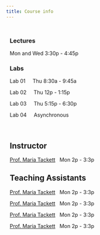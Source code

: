 ```yaml
---
title: Course info
---
```


<style>

.row {
  width:100%;
}

.col {
  float: left;
  width: 50%;
  padding: 10px;
}

</style> 
<div class="row">
  <div class = "col">

### Lectures

<font color="#339898"><i class="fas fa-calendar"></i></font> Mon and Wed 3:30p - 4:45p 

### Labs

Lab 01 &nbsp; <i class="fas fa-calendar" style = "color: #339898"></i></font> &nbsp; Thu 8:30a - 9:45a

Lab 02 &nbsp; <i class="fas fa-calendar" style = "color: #339898"></i></font> &nbsp; Thu 12p - 1:15p

Lab 03 &nbsp; <i class="fas fa-calendar" style = "color: #339898"></i></font> &nbsp; Thu 5:15p - 6:30p

Lab 04 &nbsp; <i class="fas fa-calendar" style = "color: #339898"></i></font> &nbsp; Asynchronous

</div> 

<div class = "col">

## Instructor

<i class="fas fa-user" style = "color: #339898"></i> <a href="mailto:maria.tackett@duke.edu" title="email"> Prof. Maria  Tackett</a> &nbsp; <i class="fas fa-calendar-check" style = "color: #339898"></i> Mon 2p - 3:3p

## Teaching Assistants

<i class="fas fa-user" style = "color: #339898"></i> <a href="mailto:maria.tackett@duke.edu" title="email"> Prof. Maria  Tackett</a> &nbsp; <i class="fas fa-calendar-check" style = "color: #339898"></i> Mon 2p - 3:3p

<i class="fas fa-user" style = "color: #339898"></i> <a href="mailto:maria.tackett@duke.edu" title="email"> Prof. Maria  Tackett</a> &nbsp; <i class="fas fa-calendar-check" style = "color: #339898"></i> Mon 2p - 3:3p

<i class="fas fa-user" style = "color: #339898"></i> <a href="mailto:maria.tackett@duke.edu" title="email"> Prof. Maria  Tackett</a> &nbsp; <i class="fas fa-calendar-check" style = "color: #339898"></i> Mon 2p - 3:3p

<i class="fas fa-user" style = "color: #339898"></i> <a href="mailto:maria.tackett@duke.edu" title="email"> Prof. Maria  Tackett</a> &nbsp; <i class="fas fa-calendar-check" style = "color: #339898"></i> Mon 2p - 3:3p


</div>
 </div>                  
